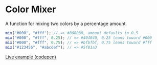 # Color Mixer

A function for mixing two colors by a percentage amount.

```javascript
mix("#000", "#fff"); // => #808080, amount defaults to 0.5
mix("#000", "#fff", 0.25); // => #404040, 0.25 leans toward #000
mix("#000", "#fff", 0.75); // => #bfbfbf, 0.75 leans toward #fff
mix("#123456", "#abcdef"); // => #5f81a3 
```

[Live example (codepen)](http://codepen.io/calebrash/pen/kECsI)
